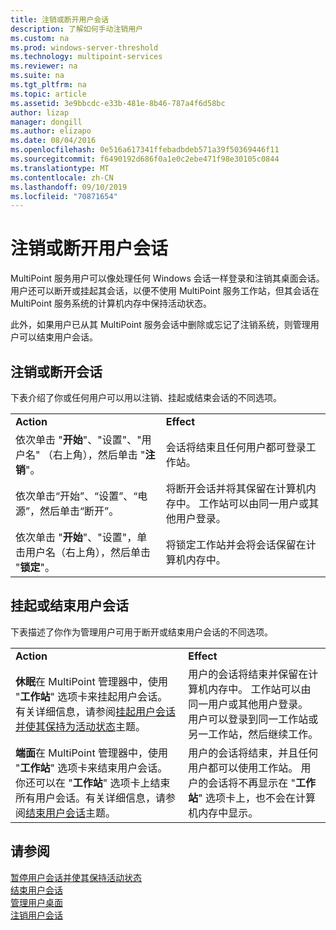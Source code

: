 ```yaml
---
title: 注销或断开用户会话
description: 了解如何手动注销用户
ms.custom: na
ms.prod: windows-server-threshold
ms.technology: multipoint-services
ms.reviewer: na
ms.suite: na
ms.tgt_pltfrm: na
ms.topic: article
ms.assetid: 3e9bbcdc-e33b-481e-8b46-787a4f6d58bc
author: lizap
manager: dongill
ms.author: elizapo
ms.date: 08/04/2016
ms.openlocfilehash: 0e516a617341ffebadbdeb571a39f50369446f11
ms.sourcegitcommit: f6490192d686f0a1e0c2ebe471f98e30105c0844
ms.translationtype: MT
ms.contentlocale: zh-CN
ms.lasthandoff: 09/10/2019
ms.locfileid: "70871654"
---
```

# <a name="log-off-or-disconnect-user-sessions"></a>注销或断开用户会话
MultiPoint 服务用户可以像处理任何 Windows 会话一样登录和注销其桌面会话。 用户还可以断开或挂起其会话，以便不使用 MultiPoint 服务工作站，但其会话在 MultiPoint 服务系统的计算机内存中保持活动状态。  
  
此外，如果用户已从其 MultiPoint 服务会话中删除或忘记了注销系统，则管理用户可以结束用户会话。  
  
## <a name="logging-off-or-disconnecting-a-session"></a>注销或断开会话  
下表介绍了你或任何用户可以用以注销、挂起或结束会话的不同选项。  
  
|||  
|-|-|  
|**Action**|**Effect**|  
|依次单击 "**开始**"、"设置"、"用户名" （右上角），然后单击 "**注销**"。|会话将结束且任何用户都可登录工作站。|  
|依次单击“开始”、“设置”、“电源”，然后单击“断开”。|将断开会话并将其保留在计算机内存中。 工作站可以由同一用户或其他用户登录。|  
|依次单击 "**开始**"、"设置"，单击用户名（右上角），然后单击 "**锁定**"。|将锁定工作站并会将会话保留在计算机内存中。|  
  
## <a name="suspending-or-ending-a-users-session"></a>挂起或结束用户会话  
下表描述了你作为管理用户可用于断开或结束用户会话的不同选项。  
  
|||  
|-|-|  
|**Action**|**Effect**|  
|**休眠**在 MultiPoint 管理器中，使用 "**工作站**" 选项卡来挂起用户会话。 有关详细信息，请参阅[挂起用户会话并使其保持为活动状态](Suspend-and-Leave-User-Session-Active.md)主题。|用户的会话将结束并保留在计算机内存中。 工作站可以由同一用户或其他用户登录。 用户可以登录到同一工作站或另一工作站，然后继续工作。|  
|**端面**在 MultiPoint 管理器中，使用 "**工作站**" 选项卡来结束用户会话。 你还可以在 "**工作站**" 选项卡上结束所有用户会话。有关详细信息，请参阅[结束用户会话](End-a-User-Session.md)主题。|用户的会话将结束，并且任何用户都可以使用工作站。 用户的会话将不再显示在 "**工作站**" 选项卡上，也不会在计算机内存中显示。|  
  
## <a name="see-also"></a>请参阅  
[暂停用户会话并使其保持活动状态](Suspend-and-Leave-User-Session-Active.md)  
[结束用户会话](End-a-User-Session.md)  
[管理用户桌面](manage-user-desktops-using-multipoint-dashboard.md)  
[注销用户会话](Log-Off-User-Sessions.md)    